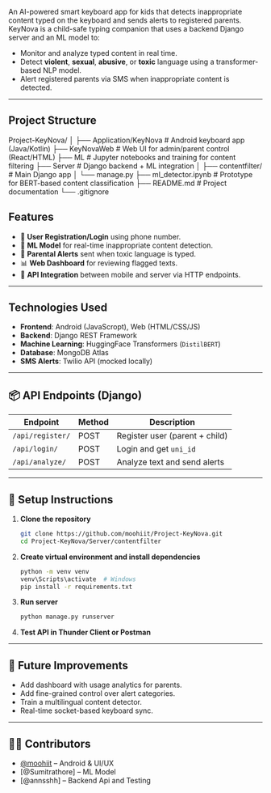 
An AI-powered smart keyboard app for kids that detects inappropriate content typed on the keyboard and sends alerts to registered parents.
KeyNova is a child-safe typing companion that uses a backend Django server and an ML model to:
- Monitor and analyze typed content in real time.
- Detect **violent**, **sexual**, **abusive**, or **toxic** language using a transformer-based NLP model.
- Alert registered parents via SMS when inappropriate content is detected.

---

##  Project Structure

Project-KeyNova/
│
├── Application/KeyNova         # Android keyboard app (Java/Kotlin)
├── KeyNovaWeb                  # Web UI for admin/parent control (React/HTML)
├── ML                          # Jupyter notebooks and training for content filtering
├── Server                      # Django backend + ML integration
│   ├── contentfilter/         # Main Django app
│   └── manage.py
├── ml_detector.ipynb          # Prototype for BERT-based content classification
├── README.md                   # Project documentation
└── .gitignore


##  Features

- 🔐 **User Registration/Login** using phone number.
- 🧠 **ML Model** for real-time inappropriate content detection.
- 🚨 **Parental Alerts** sent when toxic language is typed.
- 📊 **Web Dashboard** for reviewing flagged texts.
- 🔌 **API Integration** between mobile and server via HTTP endpoints.

---

## Technologies Used

- **Frontend**: Android (JavaScropt), Web (HTML/CSS/JS)
- **Backend**: Django REST Framework
- **Machine Learning**: HuggingFace Transformers (`DistilBERT`)
- **Database**: MongoDB Atlas
- **SMS Alerts**: Twilio API (mocked locally)

---

## 📦 API Endpoints (Django)

| Endpoint           | Method | Description                      |
|--------------------|--------|----------------------------------|
| `/api/register/`   | POST   | Register user (parent + child)   |
| `/api/login/`      | POST   | Login and get `uni_id`           |
| `/api/analyze/`    | POST   | Analyze text and send alerts     |

---

## 🔧 Setup Instructions

1. **Clone the repository**  
   ```bash
   git clone https://github.com/moohiit/Project-KeyNova.git
   cd Project-KeyNova/Server/contentfilter
   ```

2. **Create virtual environment and install dependencies**  
   ```bash
   python -m venv venv
   venv\Scripts\activate  # Windows
   pip install -r requirements.txt
   ```

3. **Run server**
   ```bash
   python manage.py runserver
   ```

4. **Test API in Thunder Client or Postman**

---

## 📓 Future Improvements

- Add dashboard with usage analytics for parents.
- Add fine-grained control over alert categories.
- Train a multilingual content detector.
- Real-time socket-based keyboard sync.

---

## 👨‍💻 Contributors

- [@moohiit](https://github.com/moohiit) – Android & UI/UX
- [@Sumitrathore] – ML Model
- [@annsshh] –  Backend Api and Testing
